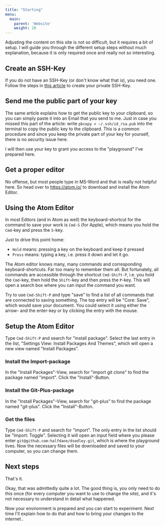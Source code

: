 ```yaml
---
title: "Starting"
menu:
  main:
    parent: 'Website'
    weight: 20
---
```


Adjusting the content on this site is not so difficult, but it requires a bit of setup.
I will guide you through the different setup steps without much explanation, because it is only required once and really not so interesting.

## Create an SSH-Key
If you do not have an SSH-Key (or don't know what that is), you need one. Follow the steps in [this article](https://www.drupal.org/node/1070130) to create your private SSH-Key.

## Send me the public part of your key
The same article explains how to get the public key to your clipboard, so you can simply paste it into an Email that you send to me. 
Just in case you missed this part of the article: write `pbcopy < ~/.ssh/id_rsa.pub` into the terminal to copy the public key to the clipboard.
This is a common procedure and since you keep the private part of your key for yourself, there is no security issue here.

I will then use your key to grant you access to the "playground" I've prepared here.

## Get a proper editor
No offense, but most people type in MS-Word and that is really not helpful here. So head over to https://atom.io/ to download and install the Atom Editor.

## Using the Atom Editor
In most Editors (and in Atom as well) the keyboard-shortcut for the command to save your work is `Cmd-S` (for Apple),
which means you hold the `Cmd`-key and press the `S`-key.

Just to drive this point home:

- `Hold` means: pressing a key on the keyboard and keep it pressed
- `Press` means: typing a key, i.e. press it down and let it go.

The Atom editor knows many, many commands and corresponding keyboard-shortcuts. Far too many to remember them all.
But fortunately, all commands are accessible through the shortcut
`Cmd-Shift-P`, i.e. you hold the `Cmd`-key, then hold the `Shift`-key and then press the `P`-key.
This will open a search box where you can input the command you want.

Try to use `Cmd-Shift-P` and type "save" to find a list of all commands that are connected to saving something.
The top entry will be "Core: Save", which would save your document.
You could select it using either the arrow- and the enter-key or by clicking the entry with the mouse.

## Setup the Atom Editor
Type `Cmd-Shift-P` and search for "install package".
Select the last entry in the list, "Settings View: Install Packages And Themes", which will open a new view named "Install Packages".

### Install the Import-package
In the "Install Packages"-View, search for "import git clone" to find the package named "import".
Click the "Install"-Button.

### Install the Git-Plus-package
In the "Install Packages"-View, search for "git-plus" to find the package named "git-plus".
Click the "Install"-Button.

### Get the files
Type `Cmd-Shift-P` and search for "import". The only entry in the list should be "Import: Toggle".
Selecting it will open an input field where you please enter `git@github.com:halfdane/dsedley.git`,
which is where the playground lives.
Now the necessary files will be downloaded and saved to your computer, so you can change them.

## Next steps
That's it.

Okay, that was admittedly quite a lot.
The good thing is, you only need to do this once (for every computer you want to use to change the site), and it's not necessary to understand in detail what happened.

Now your environment is prepared and you can start to experiment.
Next time I'll explain how to do that and how to bring your changes to the internet..
